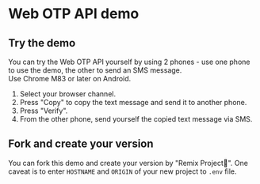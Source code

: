 # Web OTP API demo

## Try the demo
You can try the Web OTP API yourself by using 2 phones - use one phone to use the demo, the other to send an SMS message.  
Use Chrome M83 or later on Android.

1. Select your browser channel.
2. Press "Copy" to copy the text message and send it to another phone.
3. Press "Verify".
4. From the other phone, send yourself the copied text message via SMS.

## Fork and create your version
You can fork this demo and create your version by "Remix Project🎤".
One caveat is to enter `HOSTNAME` and `ORIGIN` of your new project to `.env` file.
